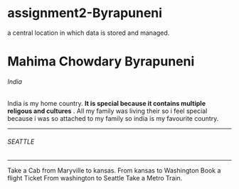 # assignment2-Byrapuneni
a central location in which data is stored and managed.
# Mahima Chowdary Byrapuneni
###### India
 India is my home country. **It is special because it contains multiple religous and cultures** . All my family was living their so i feel special because i was so attached to my family so india is my favourite country.

***
 ###### SEATTLE

 ---
Take a Cab from Maryville to kansas.
From kansas to Washington Book a flight Ticket
From washington to Seattle Take a Metro Train.

